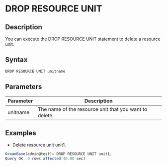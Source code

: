 DROP RESOURCE UNIT 
=======================================



Description 
--------------------

You can execute the DROP RESOURCE UNIT statement to delete a resource unit.

Syntax 
---------------

```javascript
DROP RESOURCE UNIT unitname 
```



Parameters 
-------------------



| **Parameter** |                    **Description**                     |
|---------------|--------------------------------------------------------|
| unitname      | The name of the resource unit that you want to delete. |





Examples 
-----------------

* Delete resource unit unit1.




```javascript
OceanBase(admin@test)> DROP RESOURCE UNIT unit1;
Query OK, 0 rows affected (0.00 sec)
```



